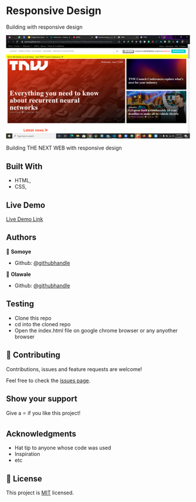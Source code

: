 # Responsive Design

Building with responsive design

![screenshot](./screenshot.png)

Building THE NEXT WEB with responsive design
## Built With

- HTML,
- CSS,

## Live Demo

[Live Demo Link](https://rawcdn.githack.com/somoye123/Responsive-Design/5b554a744499acb557ff66edab3951b4e7c4fdcb/index.html
)

## Authors

👤 **Somoye**

- Github: [@githubhandle](https://github.com/somoye123)

👤 **Olawale**

- Github: [@githubhandle](https://github.com/OlawaleJoseph)

## Testing

- Clone this repo
- cd into the cloned repo
- Open the index.html file on google chrome browser or any anyother browser

## 🤝 Contributing

Contributions, issues and feature requests are welcome!

Feel free to check the [issues page](issues/).

## Show your support

Give a ⭐️ if you like this project!

## Acknowledgments

- Hat tip to anyone whose code was used
- Inspiration
- etc

## 📝 License

This project is [MIT](lic.url) licensed.
